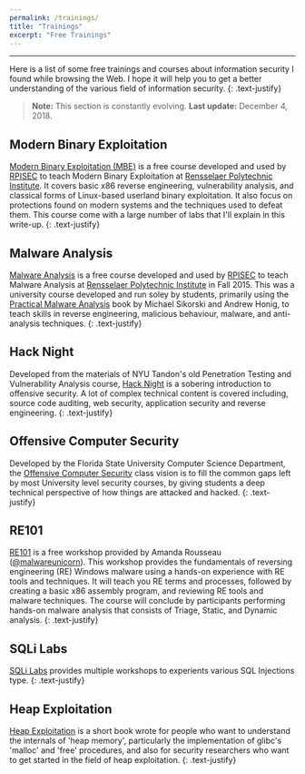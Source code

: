```yaml
---
permalink: /trainings/
title: "Trainings"
excerpt: "Free Trainings"
---
```


---
Here is a list of some free trainings and courses about information security I found while browsing the Web. I hope it will help you to get a better understanding of the various field of information security.
{: .text-justify}

>**Note:** This section is constantly evolving. **Last update:** December 4, 2018.

## Modern Binary Exploitation 

[Modern Binary Exploitation (MBE)](https://github.com/RPISEC/MBE) is a free course developed and used by [RPISEC](http://rpis.ec) to teach Modern Binary Exploitation at [Rensselaer Polytechnic Institute](http://rpi.edu). It covers basic x86 reverse engineering, vulnerability analysis, and classical forms of Linux-based userland binary exploitation. It also focus on protections found on modern systems and the techniques used to defeat them. This course come with a large number of labs that I'll explain in this write-up.
{: .text-justify}

## Malware Analysis

[Malware Analysis](https://github.com/RPISEC/Malware) is a free course developed and used by [RPISEC](http://rpis.ec) to teach Malware Analysis at [Rensselaer Polytechnic Institute](http://rpi.edu) in Fall 2015. This was a university course developed and run soley by students, primarily using the [Practical Malware Analysis](https://nostarch.com/malware) book by Michael Sikorski and Andrew Honig, to teach skills in reverse engineering, malicious behaviour, malware, and anti-analysis techniques.
{: .text-justify}

## Hack Night

Developed from the materials of NYU Tandon's old Penetration Testing and Vulnerability Analysis course, [Hack Night](https://github.com/osirislab/Hack-Night) is a sobering introduction to offensive security. A lot of complex technical content is covered including, source code auditing, web security, application security and reverse engineering.
{: .text-justify}

## Offensive Computer Security

Developed by the Florida State University Computer Science Department, the [Offensive Computer Security](http://www.cs.fsu.edu/~redwood/OffensiveComputerSecurity/) class vision is to fill the common gaps left by most University level security courses, by giving students a deep technical perspective of how things are attacked and hacked.
{: .text-justify}

## RE101

[RE101](https://sites.google.com/secured.org/malwareunicorn/reverse-engineering/re101) is a free workshop provided by Amanda Rousseau ([@malwareunicorn](https://twitter.com/malwareunicorn)). This workshop provides the fundamentals of reversing engineering (RE) Windows malware using a hands-on experience with RE tools and techniques. It will teach you RE terms and processes, followed by creating a basic x86 assembly program, and reviewing RE tools and malware techniques. The course will conclude by participants performing hands-on malware analysis that consists of Triage, Static, and Dynamic analysis.
{: .text-justify}

## SQLi Labs

[SQLi Labs](https://github.com/Audi-1/sqli-labs) provides multiple workshops to experients various SQL Injections type.
{: .text-justify}

## Heap Exploitation

[Heap Exploitation](https://github.com/DhavalKapil/heap-exploitation) is a short book wrote for people who want to understand the internals of 'heap memory', particularly the implementation of glibc's 'malloc' and 'free' procedures, and also for security researchers who want to get started in the field of heap exploitation.
{: .text-justify}
